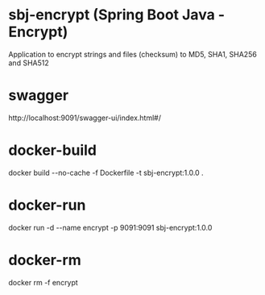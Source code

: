 # sbj-encrypt (Spring Boot Java - Encrypt)
Application to encrypt strings and files (checksum) to MD5, SHA1, SHA256 and SHA512

# swagger
http://localhost:9091/swagger-ui/index.html#/

# docker-build
docker build --no-cache -f Dockerfile -t sbj-encrypt:1.0.0 .

# docker-run
docker run -d --name encrypt -p 9091:9091 sbj-encrypt:1.0.0

# docker-rm
docker rm -f encrypt
